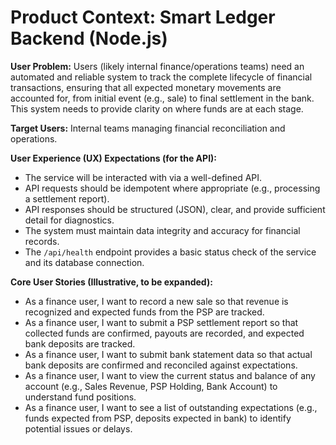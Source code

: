 # Product Context: Smart Ledger Backend (Node.js)

**User Problem:** Users (likely internal finance/operations teams) need an automated and reliable system to track the complete lifecycle of financial transactions, ensuring that all expected monetary movements are accounted for, from initial event (e.g., sale) to final settlement in the bank. This system needs to provide clarity on where funds are at each stage.

**Target Users:** Internal teams managing financial reconciliation and operations.

**User Experience (UX) Expectations (for the API):**
- The service will be interacted with via a well-defined API.
- API requests should be idempotent where appropriate (e.g., processing a settlement report).
- API responses should be structured (JSON), clear, and provide sufficient detail for diagnostics.
- The system must maintain data integrity and accuracy for financial records.
- The `/api/health` endpoint provides a basic status check of the service and its database connection.

**Core User Stories (Illustrative, to be expanded):**
- As a finance user, I want to record a new sale so that revenue is recognized and expected funds from the PSP are tracked.
- As a finance user, I want to submit a PSP settlement report so that collected funds are confirmed, payouts are recorded, and expected bank deposits are tracked.
- As a finance user, I want to submit bank statement data so that actual bank deposits are confirmed and reconciled against expectations.
- As a finance user, I want to view the current status and balance of any account (e.g., Sales Revenue, PSP Holding, Bank Account) to understand fund positions.
- As a finance user, I want to see a list of outstanding expectations (e.g., funds expected from PSP, deposits expected in bank) to identify potential issues or delays.
